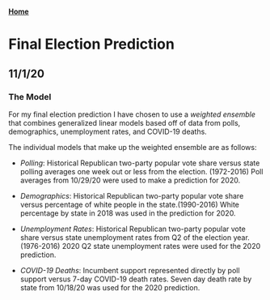 #### [Home](https://cassidybargell.github.io/election_analytics/)

# Final Election Prediction
## 11/1/20

### The Model

For my final election prediction I have chosen to use a *weighted ensemble* that combines generalized linear models based off of data from polls, demographics, unemployment rates, and COVID-19 deaths.

The individual models that make up the weighted ensemble are as follows:

* *Polling*: Historical Republican two-party popular vote share versus state polling averages one week out or less from the election. (1972-2016) Poll averages from 10/29/20 were used to make a prediction for 2020. 

* *Demographics*: Historical Republican two-party popular vote share versus percentage of white people in the state.(1990-2016) White percentage by state in 2018 was used in the prediction for 2020.

* *Unemployment Rates*: Historical Republican two-party popular vote share versus state unemployment rates from Q2 of the election year. (1976-2016) 2020 Q2 state unemployment rates were used for the 2020 prediction.

* *COVID-19 Deaths*: Incumbent support represented directly by poll support versus 7-day COVID-19 death rates. Seven day death rate by state from 10/18/20 was used for the 2020 prediction. 

